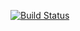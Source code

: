 [![Build Status](https://travis-ci.org/expelledboy/corel.svg?branch=master)](https://travis-ci.org/expelledboy/corel)
